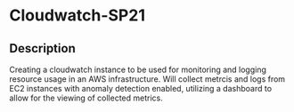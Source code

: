 # Cloudwatch-SP21

## Description

Creating a cloudwatch instance to be used for monitoring and logging resource usage in an AWS infrastructure. Will collect metrcis and logs from EC2 instances with anomaly detection enabled, utilizing a dashboard to allow for the viewing of collected metrics.
